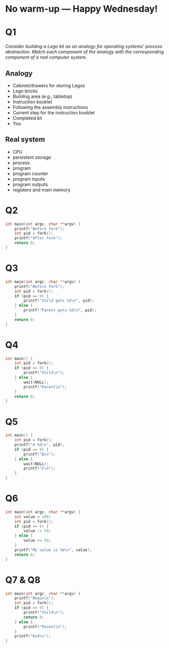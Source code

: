 # No warm-up — Happy Wednesday!

<div style="page-break-after: always;"></div>

# Q1
_Consider building a Lego kit as an analogy for operating systems' process abstraction. Match each component of the analogy with the corresponding component of a real computer system._

## Analogy
* Cabinet/drawers for storing Legos
* Lego bricks
* Building area (e.g., tabletop)
* Instruction booklet
* Following the assembly instructions
* Current step for the instruction booklet
* Completed kit
* You

## Real system
* CPU
* persistent storage
* process
* program
* program counter
* program inputs
* program outputs
* registers and main memory

<div style="page-break-after: always;"></div>

# Q2
```C
int main(int argc, char **argv) {
    printf("Before fork");
    int pid = fork();
    printf("After fork");
    return 0;
}
```

<div style="page-break-after: always;"></div>

# Q3
```C
int main(int argc, char **argv) {
    printf("Before fork");
    int pid = fork();
    if (pid == 0) {
        printf("Child gets %d\n", pid);
    } else {
        printf("Parent gets %d\n", pid);
    }
    return 0;
}
```

<div style="page-break-after: always;"></div>

# Q4
```C
int main() {
    int pid = fork();
    if (pid == 0) {
        printf("Child\n");
    } else {
        wait(NULL);
        printf("Parent\n");
    }
    return 0;
}
```

<div style="page-break-after: always;"></div>

# Q5
```C
int main() {
    int pid = fork();
    printf("A %d\n", pid);
    if (pid == 0) {
        printf("B\n");
    } else {
        wait(NULL);
        printf("C\n");
    }
}
```

<div style="page-break-after: always;"></div>

# Q6
```C
int main(int argc, char **argv) {
    int value = 100;
    int pid = fork();
    if (pid == 0) {
        value -= 50;
    } else {
        value += 50;
    }
    printf("My value is %d\n", value);
    return 0;
}
```

<div style="page-break-after: always;"></div>

# Q7 & Q8
```C
int main(int argc, char **argv) {
    printf("Begin\n");
    int pid = fork();
    if (pid == 0) {
        printf("Child\n");
        return 0;
    } else {
        printf("Parent\n");
    }
    printf("End\n");
}
```